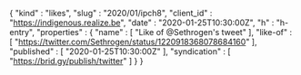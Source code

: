 {
  "kind" : "likes",
  "slug" : "2020/01/ipch8",
  "client_id" : "https://indigenous.realize.be",
  "date" : "2020-01-25T10:30:00Z",
  "h" : "h-entry",
  "properties" : {
    "name" : [ "Like of @Sethrogen's tweet" ],
    "like-of" : [ "https://twitter.com/Sethrogen/status/1220918368078684160" ],
    "published" : [ "2020-01-25T10:30:00Z" ],
    "syndication" : [ "https://brid.gy/publish/twitter" ]
  }
}
